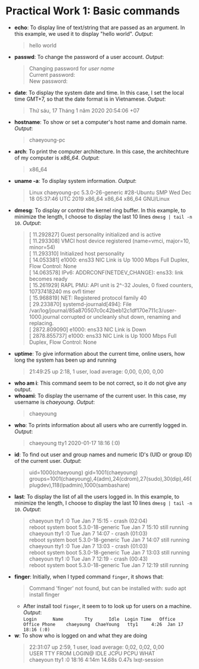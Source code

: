# Practical Work 1: Basic commands

- **echo**: To display line of text/string that are passed as an argument. In this example, we used it to display "hello world". *Output*:
    >hello world
- **passwd**: To change the password of a user account. *Output*: 
    >Changing password for *user name*   
    Current password:   
    New password:
- **date**: To display the system date and time. In this case, I set the local time GMT+7, so that the date format is in Vietnamese. *Output*:
    >Thứ sáu, 17 Tháng 1 năm 2020 20:54:06 +07
- **hostname**: To show or set a computer's host name and domain name. *Output*:
    >chaeyoung-pc
- **arch**: To print the computer architecture. In this case, the architechture of my computer is *x86_64*. *Output*:
    >x86_64
- **uname -a**: To display system information. *Output*:
    >Linux chaeyoung-pc 5.3.0-26-generic #28-Ubuntu SMP Wed Dec 18 05:37:46 UTC 2019 x86_64 x86_64 x86_64 GNU/Linux
- **dmesg**: To display or control the kernel ring buffer. In this example, to minimize the length, I choose to display the last 10 lines `dmesg | tail -n 10`. *Output*:
    >[ 11.292827] Guest personality initialized and is active   
[ 11.293308] VMCI host device registered (name=vmci, major=10, minor=54)   
[ 11.293310] Initialized host personality   
[ 14.053381] e1000: ens33 NIC Link is Up 1000 Mbps Full Duplex, Flow Control: None   
[ 14.063578] IPv6: ADDRCONF(NETDEV_CHANGE): ens33: link becomes ready   
[ 15.261929] RAPL PMU: API unit is 2^-32 Joules, 0 fixed counters, 10737418240 ms ovfl timer   
[ 15.968819] NET: Registered protocol family 40   
[ 29.233870] systemd-journald[494]: File /var/log/journal/85a870507c0c42beb12c1df170e711c3/user-1000.journal corrupted or uncleanly shut down, renaming and replacing.  
[ 2872.809090] e1000: ens33 NIC Link is Down   
[ 2878.855737] e1000: ens33 NIC Link is Up 1000 Mbps Full Duplex, Flow Control: None
- **uptime**: To give information about the current time, online users, how long the system has been up and running 
    >21:49:25 up  2:18,  1 user,  load average: 0,00, 0,00, 0,00
- **who am i**: This command seem to be not correct, so it do not give any output.
- **whoami**: To display the username of the current user. In this case, my username is *chaeyoung*. *Output*:
    >chaeyoung
- **who**: To prints information about all users who are currently logged in. *Output*:
    >chaeyoung tty1         2020-01-17 18:16 (:0)
- **id**: To find out user and group names and numeric ID's (UID or group ID) of the current user. *Output*:
    >uid=1000(chaeyoung) gid=1001(chaeyoung) groups=1001(chaeyoung),4(adm),24(cdrom),27(sudo),30(dip),46(plugdev),118(lpadmin),1000(sambashare)
- **last**: To display the list of all the users logged in. In this example, to minimize the length, I choose to display the last 10 lines `dmesg | tail -n 10`. *Output*: 
    >chaeyoun tty1         :0               Tue Jan  7 15:15 - crash  (02:04)   
reboot   system boot  5.3.0-18-generic Tue Jan  7 15:10   still running   
chaeyoun tty1         :0               Tue Jan  7 14:07 - crash  (01:03)   
reboot   system boot  5.3.0-18-generic Tue Jan  7 14:07   still running   
chaeyoun tty1         :0               Tue Jan  7 13:03 - crash  (01:03)   
reboot   system boot  5.3.0-18-generic Tue Jan  7 13:03   still running   
chaeyoun tty1         :0               Tue Jan  7 12:19 - crash  (00:43)    
reboot   system boot  5.3.0-18-generic Tue Jan  7 12:19   still running
- **finger**: Initially, when I typed command `finger`, it shows that:
    >Command 'finger' not found, but can be installed with: sudo apt install finger
    + After install tool `finger`, it seem to to look up for users on a machine. *Output*:    
      `Login      Name        Tty      Idle  Login Time   Office     Office Phone   
chaeyoung  ChaeYoung   tty1     4:26  Jan 17 18:16 (:0)`
- **w**: To show who is logged on and what they are doing
    >22:31:07 up  2:59,  1 user,  load average: 0,02, 0,02, 0,00   
USER     TTY      FROM             LOGIN@   IDLE   JCPU   PCPU WHAT   
chaeyoun tty1     :0               18:16    4:14m 14.68s  0.47s lxqt-session



